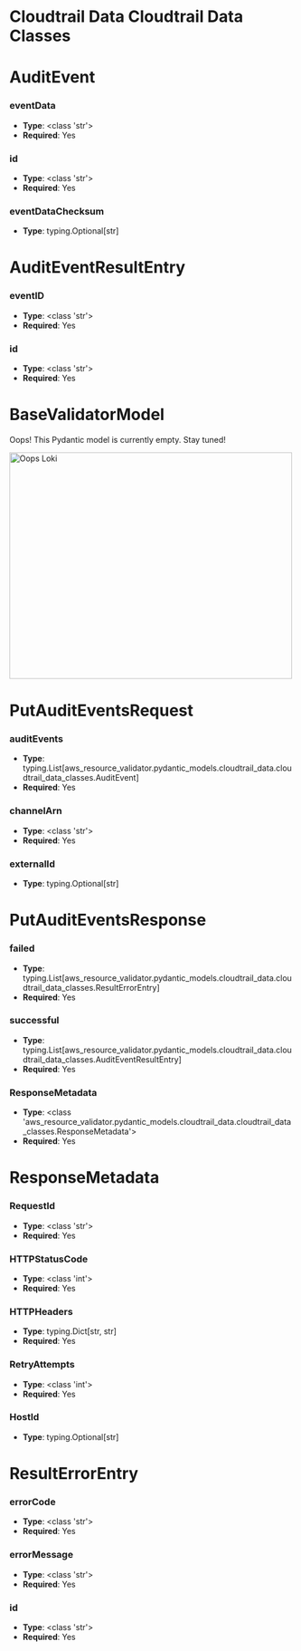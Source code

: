 # Cloudtrail Data Cloudtrail Data Classes

# AuditEvent

### eventData
- **Type**: <class 'str'>
- **Required**: Yes

### id
- **Type**: <class 'str'>
- **Required**: Yes

### eventDataChecksum
- **Type**: typing.Optional[str]


# AuditEventResultEntry

### eventID
- **Type**: <class 'str'>
- **Required**: Yes

### id
- **Type**: <class 'str'>
- **Required**: Yes


# BaseValidatorModel

Oops! This Pydantic model is currently empty. Stay tuned!

<img src="/aws_resource_validator/images/oops_loki.png" width="500" height="400" title="Oops Loki">

# PutAuditEventsRequest

### auditEvents
- **Type**: typing.List[aws_resource_validator.pydantic_models.cloudtrail_data.cloudtrail_data_classes.AuditEvent]
- **Required**: Yes

### channelArn
- **Type**: <class 'str'>
- **Required**: Yes

### externalId
- **Type**: typing.Optional[str]


# PutAuditEventsResponse

### failed
- **Type**: typing.List[aws_resource_validator.pydantic_models.cloudtrail_data.cloudtrail_data_classes.ResultErrorEntry]
- **Required**: Yes

### successful
- **Type**: typing.List[aws_resource_validator.pydantic_models.cloudtrail_data.cloudtrail_data_classes.AuditEventResultEntry]
- **Required**: Yes

### ResponseMetadata
- **Type**: <class 'aws_resource_validator.pydantic_models.cloudtrail_data.cloudtrail_data_classes.ResponseMetadata'>
- **Required**: Yes


# ResponseMetadata

### RequestId
- **Type**: <class 'str'>
- **Required**: Yes

### HTTPStatusCode
- **Type**: <class 'int'>
- **Required**: Yes

### HTTPHeaders
- **Type**: typing.Dict[str, str]
- **Required**: Yes

### RetryAttempts
- **Type**: <class 'int'>
- **Required**: Yes

### HostId
- **Type**: typing.Optional[str]


# ResultErrorEntry

### errorCode
- **Type**: <class 'str'>
- **Required**: Yes

### errorMessage
- **Type**: <class 'str'>
- **Required**: Yes

### id
- **Type**: <class 'str'>
- **Required**: Yes



